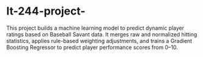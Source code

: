 # It-244-project-
This project builds a machine learning model to predict dynamic player ratings based on Baseball Savant data. It merges raw and normalized hitting statistics, applies rule-based weighting adjustments, and trains a Gradient Boosting Regressor to predict player performance scores from 0–10.
